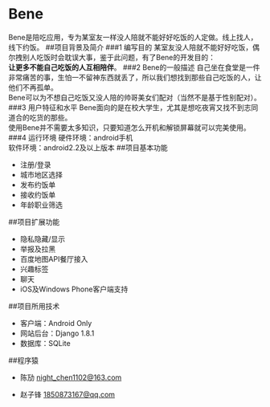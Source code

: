# Bene
Bene是陪吃应用，专为某室友一样没人陪就不能好好吃饭的人定做。线上找人，线下约饭。
##项目背景及简介
###1 编写目的
    某室友没人陪就不能好好吃饭，偶尔拽别人吃饭时会耽误大事，鉴于此问题，有了Bene的开发目的：<br>
    **让更多不能自己吃饭的人互相陪伴**。
###2 Bene的一般描述
    自己坐在食堂是一件非常痛苦的事，生怕一不留神东西就丢了，所以我们想找到那些自己吃饭的人，让他们不再孤单。<br>
    Bene可以为不想自己吃饭又没人陪的帅哥美女们配对（当然不是基于性别配对）。
###3 用户特征和水平
    Bene面向的是在校大学生，尤其是想吃夜宵又找不到志同道合的吃货的那些。<br>
    使用Bene并不需要太多知识，只要知道怎么开机和解锁屏幕就可以完美使用。
###4 运行环境
    硬件环境：android手机<br>
    软件环境：android2.2及以上版本
##项目基本功能
* 注册/登录
* 城市地区选择
* 发布约饭单
* 接收约饭单
* 年龄职业筛选

##项目扩展功能
* 隐私隐藏/显示
* 举报及拉黑
* 百度地图API餐厅接入
* 兴趣标签
* 聊天
* iOS及Windows Phone客户端支持

##项目所用技术
* 客户端：Android Only
* 网站后台：Django 1.8.1
* 数据库：SQLite

##程序猿
* 陈劢 night_chen1102@163.com

* 赵子锋 1850873167@qq.com

